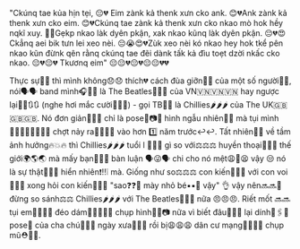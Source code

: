 "Ckúnq tae kủa hịn tẹi, 😔💔
Eim zànk kả thenk xưn cko ank. 😊💔Ank zànk kả thenk xưn cko eim. 😊💔Ckúnq tae zànk kả thenk xưn cko nkao mò hok hềy nqkĩ xuy. 🥰💔Gẹkp nkao làk dyên pkận, xak nkao kũnq làk dyên pkận.
😔💔😍Ckẳnq aei bik tưn lei xeo nèi. 😔😭😍💔Zùk xeo nèi kó nkao hey hok tkể pên nkao kũn đừnk qên rằnq ckúnq tae đẽi dànk tấk kả đìu toẹt dzời nkấc cko nkao. 😔💔😔💔
Tkươnq eim" 😔😔💔😔💔😔😔💔💔

Thực sự😤😤 thì mình không😞😞 thích💔 cách đùa giỡn🤡🤡 của một số người👥👥, nói🗣️🗣️ band mình🎧🎤🎸 là The Beatles👊👊👊 của VN🇻🇳🇻🇳🇻🇳 hay ngược lại🔄🔄🔃🔃 (nghe hơi mắc cười🤭🤭🤭) - gọi TB👊👊 là Chillies🌶️🌶️🌶️ của The UK🇬🇧🇬🇧🇬🇧. 
Nó đơn giản🤷🤷🤷 chỉ là pose💃📷📸 hình ngẫu nhiên🤯😝 mà tụi mình👨‍👩‍👦‍👦👨‍👩‍👦‍👦 chợt nảy ra🤔🤔💡💡 vào hơn 1️⃣ năm trước↩️↩️. Tất nhiên🤷🤷 về tầm ảnh hưởng🔥💥🔥 thì Chillies🌶️🌶️🌶️ tuổi l 🔞🔞🔞 gì so với⚖️⚖️⚖️ huyền thoại🌅💖🏅 thế giới🌍🌎🌏 mà mấy bạn🙍🙋👥 bàn luận 🗣️😜🗣️ 
chi cho nó mệt😩🤒😫 vậy 😒 nó là sự thật🤷🤷😝 hiển nhiên❗‼️❕ mà. Giống như so⚖️⚖️⚖️ con kiến🐜🐜🐜 với con voi🐘🐘🐘 xong hỏi con kiến🐜🐜🐜 "sao❓❓🙏 mày nhỏ bé▪️▪️🧒 vậy" 👌 vậy nên🔜🔜😤 đừng so sánh⚖️⚖️ Chillies🌶️🌶️🌶️ với The Beatles👊🥊👊 nữa 😠😠😠. 
Riết mốt 🔜🔜 tụi em🧒🧒🧒🧒 đéo dám🙅🙅‍♀️🙅‍♂️ chụp hình📸🤳📷 nữa vì biết đâu🤷🤷🤷 lại dính📌🖇️🤕 pose💃 của cha chú👵👴🧓 ngày xưa👵👵👵 rồi bị😩😩😩 dân cư mạng🙇👥👥👥 chụp mũ⛑️👒🎩.
